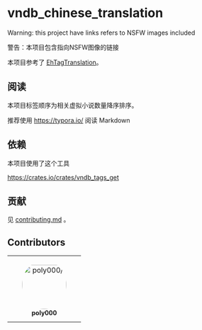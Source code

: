 # vndb_chinese_translation

Warning: this project have links refers to NSFW images included

警告：本项目包含指向NSFW图像的链接

本项目参考了 [EhTagTranslation](https://github.com/EhTagTranslation/Database)。

## 阅读

本项目标签顺序为相关虚拟小说数量降序排序。

推荐使用 https://typora.io/ 阅读 Markdown

## 依赖

本项目使用了这个工具

https://crates.io/crates/vndb_tags_get

## 贡献

见 [contributing.md](contributing.md) 。

## Contributors

<table>
<tr>
    <td align="center" style="word-wrap: break-word; width: 150.0; height: 150.0">
        <a href=https://github.com/poly000>
            <img src=https://avatars.githubusercontent.com/u/34085039?v=4 width="100;"  style="border-radius:50%;align-items:center;justify-content:center;overflow:hidden;padding-top:10px" alt=poly000/>
            <br />
            <sub style="font-size:14px"><b>poly000</b></sub>
        </a>
    </td>
</tr>
</table>

